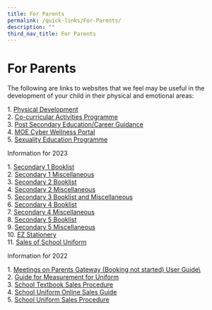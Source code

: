 ```yaml
---
title: For Parents
permalink: /quick-links/For-Parents/
description: ""
third_nav_title: For Parents
---
```

# For Parents

The following are links to websites that we feel may be useful in the development of your child in their physical and emotional areas:

1\.  [Physical Development](https://swisscottagesec.moe.edu.sg/quick-links/for-parents/physical-development/)  
2\.  [Co-curricular Activities Programme](https://swisscottagesec.moe.edu.sg/quick-links/for-parents/co-curricular-activities-programme/)  
3\.  [Post Secondary Education/Career Guidance](https://swisscottagesec.moe.edu.sg/quick-links/for-parents/post-secondary-educationcareer-guidance/)  
4\.  [MOE Cyber Wellness Portal](https://swisscottagesec.moe.edu.sg/quick-links/for-parents/moe-cyberwellness-portal/)  
5\.  [Sexuality Education Programme](/swiss-experience/Student-Development-Programme/sexuality-education/)

Information for 2023

1\.  [Secondary 1 Booklist](https://swisscottagesec.moe.edu.sg/wp-content/uploads/2022/12/2023-SCSS-Booklist-SECONDARY-1.pdf)  
2\.  [Secondary 1 Miscellaneous](https://swisscottagesec.moe.edu.sg/wp-content/uploads/2022/12/2023-SCSS-Booklist-SEC1-Miscellaneous.pdf)  
3\.  [Secondary 2 Booklist](https://swisscottagesec.moe.edu.sg/wp-content/uploads/2022/12/2023-Sec-2-Booklist.pdf)  
4\.  [Secondary 2 Miscellaneous](https://swisscottagesec.moe.edu.sg/wp-content/uploads/2022/12/2023-SCSS-Booklist-SEC2-Miscellaneous.pdf)  
5\.  [Secondary 3 Booklist and Miscellaneous](https://swisscottagesec.moe.edu.sg/wp-content/uploads/2022/12/2023-SCSS-Booklist-SEC3-Miscellaneous.pdf)  
6\.  [Secondary 4 Booklist](https://swisscottagesec.moe.edu.sg/wp-content/uploads/2022/12/2023-Sec-4-Booklists.pdf)  
7\.  [Secondary 4 Miscellaneous](https://swisscottagesec.moe.edu.sg/wp-content/uploads/2022/12/2023-SCSS-Booklist-SEC4-Miscellaneous.pdf)  
8\.  [Secondary 5 Booklist](https://swisscottagesec.moe.edu.sg/wp-content/uploads/2022/12/2023-SCSS-Booklist-SECONDARY-5NA.pdf)  
9\.  [Secondary 5 Miscellaneous](https://swisscottagesec.moe.edu.sg/wp-content/uploads/2022/12/2023-SCSS-Booklist-SEC5-Miscellaneous.pdf)  
10\.  [EZ Stationery](https://swisscottagesec.moe.edu.sg/wp-content/uploads/2022/12/EZ-Stationery-Sale-of-Textbooks-2022-Yearend.pdf)  
11\.  [Sales of School Uniform](https://swisscottagesec.moe.edu.sg/wp-content/uploads/2022/12/Sales-of-School-Uniform-Info.pdf)  

Information for 2022

1\.  [Meetings on Parents Gateway (Booking not started) User Guide\\](https://swisscottagesec.moe.edu.sg/wp-content/uploads/2022/05/PG-Mobile-App-Meetings-Feature-User-Guide-April-2022.pdf)  
2\.  [Guide for Measurement for Uniform](https://swisscottagesec.moe.edu.sg/wp-content/uploads/2021/12/Guide-for-Measurement-for-Uniform.pdf)  
3\.  [School Textbook Sales Procedure](https://swisscottagesec.moe.edu.sg/wp-content/uploads/2021/12/School-Textbook_Sales_Procedure.pdf)  
4\.  [School Uniform Online Sales Guide](https://swisscottagesec.moe.edu.sg/wp-content/uploads/2021/11/School-Uniform-Online-Sales-Guide.pdf)  
5\.  [School Uniform Sales Procedure](https://swisscottagesec.moe.edu.sg/wp-content/uploads/2021/11/School-Uniform-Sales-Procedures-1.pdf)